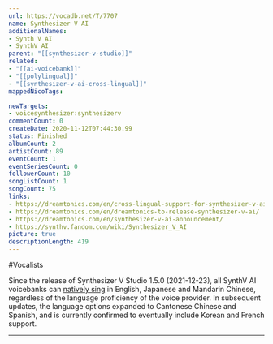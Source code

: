 ```yaml
---
url: https://vocadb.net/T/7707
name: Synthesizer V AI
additionalNames: 
- Synth V AI
- SynthV AI
parent: "[[synthesizer-v-studio]]"
related:
- "[[ai-voicebank]]"
- "[[polylingual]]"
- "[[synthesizer-v-ai-cross-lingual]]"
mappedNicoTags:

newTargets:
- voicesynthesizer:synthesizerv
commentCount: 0
createDate: 2020-11-12T07:44:30.99
status: Finished
albumCount: 2
artistCount: 89
eventCount: 1
eventSeriesCount: 0
followerCount: 10
songListCount: 1
songCount: 75
links: 
- https://dreamtonics.com/en/cross-lingual-support-for-synthesizer-v-ai/
- https://dreamtonics.com/en/dreamtonics-to-release-synthesizer-v-ai/
- https://dreamtonics.com/en/synthesizer-v-ai-announcement/
- https://synthv.fandom.com/wiki/Synthesizer_V_AI
picture: true
descriptionLength: 419
---
```


#Vocalists

Since the release of Synthesizer V Studio 1.5.0 (2021-12-23), all SynthV AI voicebanks can [natively sing](https://www.youtube.com/watch?v=De4cnZkl5pQ) in English, Japanese and Mandarin Chinese, regardless of the language proficiency of the voice provider. In subsequent updates, the language options expanded to Cantonese Chinese and Spanish, and is currently confirmed to eventually include Korean and French support.

---

